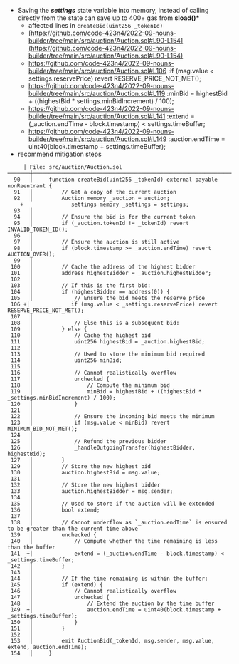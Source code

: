 
- Saving the **_settings_** state variable into memory, instead of calling directly from the state can save up to 400+ gas from **sload()\***
  - affected lines in `createBid(uint256 _tokenId)`
  - [https://github.com/code-423n4/2022-09-nouns-builder/tree/main/src/auction/Auction.sol#L90-L154](https://github.com/code-423n4/2022-09-nouns-builder/tree/main/src/auction/Auction.sol#L90-L154)
  - https://github.com/code-423n4/2022-09-nouns-builder/tree/main/src/auction/Auction.sol#L106 :if (msg.value < settings.reservePrice) revert RESERVE_PRICE_NOT_MET();
  - https://github.com/code-423n4/2022-09-nouns-builder/tree/main/src/auction/Auction.sol#L119 :minBid = highestBid + ((highestBid \* settings.minBidIncrement) / 100);
  - https://github.com/code-423n4/2022-09-nouns-builder/tree/main/src/auction/Auction.sol#L141 :extend = (\_auction.endTime - block.timestamp) < settings.timeBuffer;
  - https://github.com/code-423n4/2022-09-nouns-builder/tree/main/src/auction/Auction.sol#L149 :auction.endTime = uint40(block.timestamp + settings.timeBuffer);
- recommend mitigation steps
```
     │ File: src/auction/Auction.sol
───────┼─────────────────────────────────────────────────────────────────────────────
  90   │     function createBid(uint256 _tokenId) external payable nonReentrant {
  91   │         // Get a copy of the current auction
  92   │         Auction memory _auction = auction;
    +               settings memory _settings = settings;         
  93   │ 
  94   │         // Ensure the bid is for the current token
  95   │         if (_auction.tokenId != _tokenId) revert INVALID_TOKEN_ID();
  96   │ 
  97   │         // Ensure the auction is still active
  98   │         if (block.timestamp >= _auction.endTime) revert AUCTION_OVER();
  99   │ 
 100   │         // Cache the address of the highest bidder
 101   │         address highestBidder = _auction.highestBidder;
 102   │ 
 103   │         // If this is the first bid:
 104   │         if (highestBidder == address(0)) {
 105   │             // Ensure the bid meets the reserve price
 106 +│             if (msg.value < _settings.reservePrice) revert RESERVE_PRICE_NOT_MET();
 107   │ 
 108   │             // Else this is a subsequent bid:
 109   │         } else {
 110   │             // Cache the highest bid
 111   │             uint256 highestBid = _auction.highestBid;
 112   │ 
 113   │             // Used to store the minimum bid required
 114   │             uint256 minBid;
 115   │ 
 116   │             // Cannot realistically overflow
 117   │             unchecked {
 118   │                 // Compute the minimum bid
 119   │                 minBid = highestBid + ((highestBid * _settings.minBidIncrement) / 100);
 120   │             }
 121   │ 
 122   │             // Ensure the incoming bid meets the minimum
 123   │             if (msg.value < minBid) revert MINIMUM_BID_NOT_MET();
 124   │ 
 125   │             // Refund the previous bidder
 126   │             _handleOutgoingTransfer(highestBidder, highestBid);
 127   │         }
 129   │         // Store the new highest bid
 130   │         auction.highestBid = msg.value;
 131   │ 
 132   │         // Store the new highest bidder
 133   │         auction.highestBidder = msg.sender;
 134   │ 
 135   │         // Used to store if the auction will be extended
 136   │         bool extend;
 137   │ 
 138   │         // Cannot underflow as `_auction.endTime` is ensured to be greater than the current time above
 139   │         unchecked {
 140   │             // Compute whether the time remaining is less than the buffer
 141  +│             extend = (_auction.endTime - block.timestamp) < _settings.timeBuffer;
 142   │         }
 143   │ 
 144   │         // If the time remaining is within the buffer:
 145   │         if (extend) {
 146   │             // Cannot realistically overflow
 147   │             unchecked {
 148   │                 // Extend the auction by the time buffer
 149  +│                 auction.endTime = uint40(block.timestamp + _settings.timeBuffer);
 150   │             }
 151   │         }
 152   │ 
 153   │         emit AuctionBid(_tokenId, msg.sender, msg.value, extend, auction.endTime);
 154   │     }
```